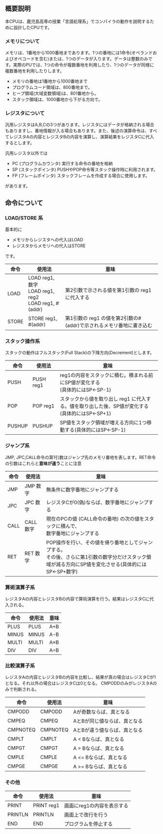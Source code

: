 
## 概要説明
本CPUは、鹿児島高専の授業「言語処理系」でコンパイラの動作を説明するために設計したCPUです。

### メモリについて
メモリは、1番地から1000番地まであります。1つの番地には1命令(オペランドおよびオペコードを含む)または、1つのデータが入ります。データは整数のみです。実際のPUでは、1つの命令が複数番地を利用したり、1つのデータが同様に複数番地を利用したりします。


* メモリの番地は1番地から1000番地まで
* プログラムコード領域は、800番地まで。
* ヒープ領域(大域変数領域)は、801番地から。
* スタック領域は、1000番地から下がる方向で。

### レジスタについて
汎用レジスタはA,B,Cの3つがあります。レジスタにはデータが格納される場合もありますし、番地情報が入る場合もあります。また、後述の演算命令は、すべてレジスタAの内容とレジスタBの内容を演算し、演算結果をレジスタCに代入するとします。

汎用レジスタ以外では

* PC (プログラムカウンタ) 実行する命令の番地を格納
* SP (スタックポインタ) PUSHやPOP命令等スタック操作時に利用されます。
* FP (フレームポインタ) スタックフレームを作成する場合に使用します。

があります。

## 命令について

### LOAD/STORE 系
基本的に

* メモリからレジスタへの代入はLOAD
* レジスタからメモリへの代入はSTORE

です。

|命令|使用法|意味|
|----|-----|----|
|LOAD|LOAD reg1, 数字<br>LOAD reg1, reg2<br>LOAD reg1, #(addr) |第2引数で示される値を第1引数の reg1 に代入する|
|STORE|STORE reg1, #(addr)|第1引数の reg1 の値を第2引数の#(addr)で示されるメモリ番地に書き込む|

### スタック操作系

スタックの動作はフルスタック(Full Stack)の下降方向(Decrement)とします。

|命令 |使用法|意味|
|----|-----|----|
|PUSH  |PUSH reg1|reg1の内容をスタックに積む。積まれる前にSP値が変化する<br>(具体的にはSP←SP-1)|
|POP   |POP reg1 |スタックから値を取り出し reg1 に代入する。値を取り出した後、SP値が変化する<br>(具体的にはSP←SP+1)|
|PUSHUP|PUSHUP|SP値をスタック領域が増える方向に1つ移動する(具体的にはSP←SP-1)|

### ジャンプ系

JMP, JPC,CALL命令の第1引数はジャンプ先のメモリ番地を表します。RET命令の引数はこれらと**意味が違う**ことに注意

|命令|使用法|意味|
|----|-------|----|
|JMP |JMP 数字 |無条件に数字番地にジャンプする|
|JPC |JPC 数字 |レジスタCが0(偽)ならば、数字番地にジャンプする|
|CALL|CALL 数字|現在のPCの値 (CALL命令の番地) の次の値をスタックに積んで、<br>数字番地にジャンプする|
|RET |RET 数字 |POP操作を行い、その値を帰り番地としてジャンプする。<br>その後、さらに第1引数の数字分だけスタック領域が減る方向にSP値を変化させる(具体的にはSP←SP+数字)|

### 算術演算子系

レジスタAの内容とレジスタBの内容で算術演算を行う。結果はレジスタCに代入される。

|命令|使用法|意味|
|-----|-----|---|
|PLUS |PLUS |A+B|
|MINUS|MINUS|A-B|
|MULTI|MULTI|A×B|
|DIV  |DIV  |A÷B|


### 比較演算子系

レジスタAの内容とレジスタBの内容を比較し、結果が真の場合はレジスタCが1となる。それ以外の場合はレジスタCは0となる。
CMPODDのみがレジスタAのみで判断される。

|命令|使用法|意味|
|---|-------|----|
|CMPODD|CMPODD|Aが奇数ならば、真となる|
|CMPEQ|CMPEQ|AとBが同じ値ならば、真となる|
|CMPNOTEQ|CMPNOTEQ|AとBが違う値ならば、真となる|
|CMPLT|CMPLT|A < Bならば、真となる|
|CMPGT|CMPGT|A > Bならば、真となる|
|CMPLE|CMPLE|A <= Bならば、真となる|
|CMPGE|CMPGE|A >= Bならば、真となる|

### その他

|命令|使用法  |意味|
|----|-------|----|
|PRINT  |PRINT reg1|画面にreg1の内容を表示する|
|PRINTLN|PRINTLN   |画面上で改行を行う|
|END    |END       |プログラムを停止する|
